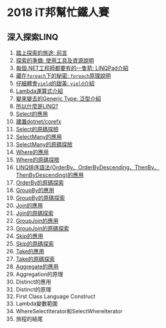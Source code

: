 # 2018 iT邦幫忙鐵人賽

## 深入探索LINQ

1. [踏上探索的旅途: 前言](01_Preface.md)
1. [探索的準備: 使用工具及資源說明](02_Prepare.md)
1. [每個.NET工程師都要有的一隻箭: LINQPad介紹](03_LINQPad.md)
1. [藏在`foreach`下的秘密: `foreach`原理說明](04_foreach.md)
1. [仔細體會`yield`的甜美: `yield`介紹](05_yield.md)
1. [Lambda運算式介紹](06_Lambda.md)
1. [變來變去的Generic Type: 泛型介紹](07_Generics.md)
1. [所以什麼是LINQ?](08_WhatIsLINQ.md)
1. [Select的應用](09_HowToUseSelect.md)
1. [建置dotnet/corefx](10_BuildCoreFX.md)
1. [Select的原碼探險](11_InsideOfSelect.md)
1. [SelectMany的應用](12_HowToUseSelectMany.md)
1. [SelectMany的原碼探險](13_InsideOfSelectMany.md)
1. [Where的應用](14_HowToUseWhere.md)
1. [Where的原碼探險](15_InsideOfWhere.md)
1. [LINQ排序語法(OrderBy、OrderByDescending、ThenBy、ThenByDescending)的應用](16_HowToUseOrderBy.md)
1. [OrderBy的原碼探索](17_InsideOfOrderBy.md)
1. [GroupBy的應用](18_HowToUseGroupBy.md)
1. [GroupBy的原碼探索](19_InsideOfGroupBy.md)
1. [Join的應用](20_HowToUseJoin.md)
1. [Join的原碼探索](21_InsideOfJoin.md)
1. [GroupJoin的應用](22_HowToUseGroupJoin.md)
1. [GroupJoin的原碼探索](23_InsideOfGroupJoin.md)
1. [Skip的應用](24_HowToUseSkip.md)
1. [Skip的原碼探索](25_InsideOfSkip.md)
1. [Take的應用](26_HowToUseTake.md)
1. [Take的原碼探索](27_InsideOfTake.md)
1. [Aggregate的應用](28_HowToUseAggregate.md)
1. Aggregation的原理
1. Distinct的應用
1. Distinct的原理
1. First Class Language Construct
1. Lambda變數範圍
1. WhereSelectIterator和SelectWhereIterator
1. 旅程的結尾